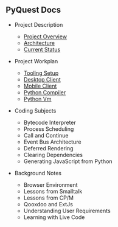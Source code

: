 ## PyQuest Docs

- Project Description
    - [Project Overview](./?path=project_description/01_project_overview)
    - [Architecture](./?path=project_description/02_architecture)
    - [Current Status](./?path=project_description/03_current_status)

- Project Workplan
    - [Tooling Setup](./?path=project_workplan/01_tooling_setup)
    - [Desktop Client](./?path=project_workplan/02_desktop_client)
    - [Mobile Client](./?path=project_workplan/03_mobile_client)
    - [Python Compiler](./?path=project_workplan/04_python_compiler)
    - [Python Vm](./?path=project_workplan/05_python_vm)
  
- Coding Subjects
    - Bytecode Interpreter
    - Process Scheduling
    - Call and Continue
    - Event Bus Architecture
    - Deferred Rendering
    - Clearing Dependencies
    - Generating JavaScript from Python

- Background Notes
    - Browser Environment
    - Lessons from Smalltalk
    - Lessons from CP/M
    - Qooxdoo and ExtJs
    - Understanding User Requirements
    - Learning with Live Code
